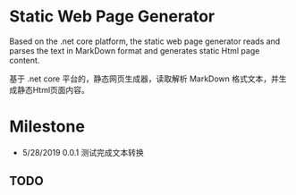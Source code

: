# Static Web Page Generator

Based on the .net core platform, the static web page generator reads and parses the text in MarkDown format and generates static Html page content.

基于 .net core 平台的，静态网页生成器，读取解析 MarkDown 格式文本，并生成静态Html页面内容。

# Milestone

- 5/28/2019  0.0.1 测试完成文本转换

## TODO